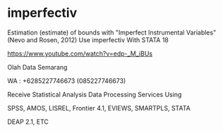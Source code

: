 # imperfectiv
Estimation (estimate) of bounds with "Imperfect Instrumental Variables" (Nevo and Rosen, 2012) Use imperfectiv With STATA 18

https://www.youtube.com/watch?v=edp-_M_iBUs

Olah Data Semarang

WA : +6285227746673 (085227746673)

Receive Statistical Analysis Data Processing Services Using

SPSS, AMOS, LISREL, Frontier 4.1, EVIEWS, SMARTPLS, STATA

DEAP 2.1, ETC
